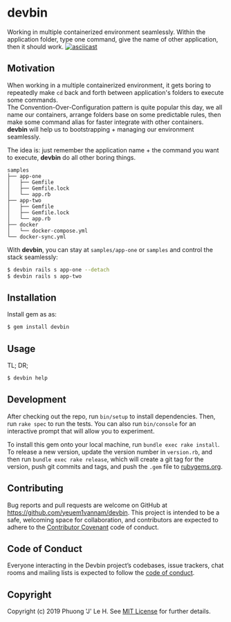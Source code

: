 # devbin

Working in multiple containerized environment seamlessly. Within the application folder, type one command, give the name of other application, then it should work.
[![asciicast](https://asciinema.org/a/JQtlp64gl68QjHjjOcRYCbvxD.svg)](https://asciinema.org/a/JQtlp64gl68QjHjjOcRYCbvxD)
## Motivation
When working in a multiple containerized environment, it gets boring to repeatedly make `cd` back and forth between application's folders to execute some commands.  
The Convention-Over-Configuration pattern is quite popular this day, we all name our containers, arrange folders base on some predictable rules, then make some command alias for faster integrate with other containers. **devbin** will help us to bootstrapping + managing our environment seamlessly.

The idea is: just remember the application name + the command you want to execute, **devbin** do all other boring things.

```text
samples
├── app-one
│   ├── Gemfile
│   ├── Gemfile.lock
│   └── app.rb
├── app-two
│   ├── Gemfile
│   ├── Gemfile.lock
│   └── app.rb
├── docker
│   └── docker-compose.yml
└── docker-sync.yml
```

With **devbin**, you can stay at `samples/app-one` or `samples` and control the stack seamlessly:
```sh
$ devbin rails s app-one --detach
$ devbin rails s app-two
```

## Installation

Install gem as as:
```sh
$ gem install devbin
```

## Usage
TL; DR;

```sh
$ devbin help
```


## Development

After checking out the repo, run `bin/setup` to install dependencies. Then, run `rake spec` to run the tests. You can also run `bin/console` for an interactive prompt that will allow you to experiment.

To install this gem onto your local machine, run `bundle exec rake install`. To release a new version, update the version number in `version.rb`, and then run `bundle exec rake release`, which will create a git tag for the version, push git commits and tags, and push the `.gem` file to [rubygems.org](https://rubygems.org).

## Contributing

Bug reports and pull requests are welcome on GitHub at https://github.com/yeuem1vannam/devbin. This project is intended to be a safe, welcoming space for collaboration, and contributors are expected to adhere to the [Contributor Covenant](http://contributor-covenant.org) code of conduct.

## Code of Conduct

Everyone interacting in the Devbin project’s codebases, issue trackers, chat rooms and mailing lists is expected to follow the [code of conduct](https://github.com/[USERNAME]/devbin/blob/master/CODE_OF_CONDUCT.md).

## Copyright

Copyright (c) 2019 Phuong 'J' Le H. See [MIT License](LICENSE.txt) for further details.
